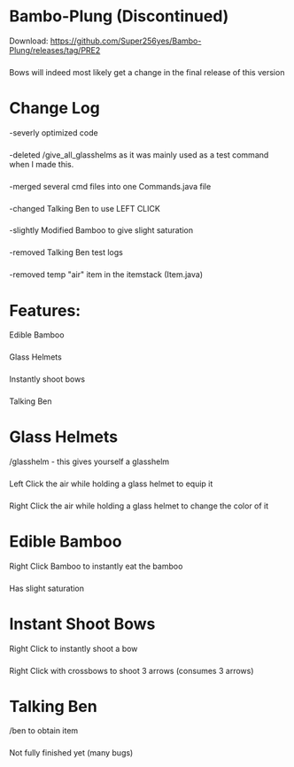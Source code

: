 # Bambo-Plung (Discontinued)
Download: https://github.com/Super256yes/Bambo-Plung/releases/tag/PRE2
### 
Bows will indeed most likely get a change in the final release of this version
# Change Log

-severly optimized code
###
-deleted /give_all_glasshelms as it was mainly used as a test command when I made this.
###
-merged several cmd files into one Commands.java file
###
-changed Talking Ben to use LEFT CLICK
###
-slightly Modified Bamboo to give slight saturation
###
-removed Talking Ben test logs
###
-removed temp "air" item in the itemstack (Item.java)



# Features:

Edible Bamboo
###
Glass Helmets
###
Instantly shoot bows
###
Talking Ben
###


# Glass Helmets

/glasshelm - this gives yourself a glasshelm 
###
Left Click the air while holding a glass helmet to equip it
###
Right Click the air while holding a glass helmet to change the color of it
###
# Edible Bamboo

Right Click Bamboo to instantly eat the bamboo
###
Has slight saturation
###

# Instant Shoot Bows
Right Click to instantly shoot a bow
###
Right Click with crossbows to shoot 3 arrows (consumes 3 arrows)
# Talking Ben
/ben to obtain item
###
Not fully finished yet (many bugs)
###
